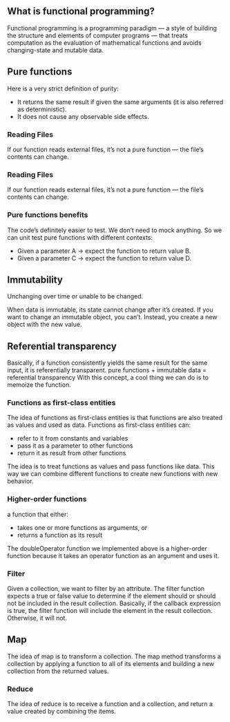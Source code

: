 ## What is functional programming?
Functional programming is a programming paradigm — a style of building the structure and elements of computer programs — that treats computation as the evaluation of mathematical functions and avoids changing-state and mutable data.
## Pure functions 
Here is a very strict definition of purity:
* It returns the same result if given the same arguments (it is also referred as deterministic).
* It does not cause any observable side effects.

### Reading Files
If our function reads external files, it’s not a pure function — the file’s contents can change.
### Reading Files
If our function reads external files, it’s not a pure function — the file’s contents can change.

### Pure functions benefits
The code’s definitely easier to test. We don’t need to mock anything. So we can unit test pure functions with different contexts:
* Given a parameter A → expect the function to return value B.
* Given a parameter C → expect the function to return value D.

## Immutability
Unchanging over time or unable to be changed.

When data is immutable, its state cannot change after it’s created. If you want to change an immutable object, you can’t. Instead, you create a new object with the new value.

## Referential transparency
Basically, if a function consistently yields the same result for the same input, it is referentially transparent.
pure functions + immutable data = referential transparency
With this concept, a cool thing we can do is to memoize the function.

### Functions as first-class entities 
The idea of functions as first-class entities is that functions are also treated as values and used as data.
Functions as first-class entities can:
* refer to it from constants and variables
* pass it as a parameter to other functions
 * return it as result from other functions

The idea is to treat functions as values and pass functions like data. This way we can combine different functions to create new functions with new behavior.


### Higher-order functions
a function that either:
* takes one or more functions as arguments, or
* returns a function as its result

The doubleOperator function we implemented above is a higher-order function because it takes an operator function as an argument and uses it.

### Filter
Given a collection, we want to filter by an attribute. The filter function expects a true or false value to determine if the element should or should not be included in the result collection. Basically, if the callback expression is true, the filter function will include the element in the result collection. Otherwise, it will not.

## Map
The idea of map is to transform a collection.
The map method transforms a collection by applying a function to all of its elements and building a new collection from the returned values.

### Reduce
The idea of reduce is to receive a function and a collection, and return a value created by combining the items.